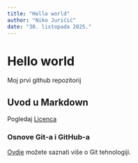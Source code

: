 ```yaml
---
title: "Hello world"
author: "Niko Jurićić"
date: "30. listopada 2025."
---
```

# Hello world
Moj prvi github repozitorij

## Uvod u Markdown
Pogledaj [Licenca](LICENSE)

### Osnove Git-a i GitHub-a
[Ovdje](https://merlin.srce.hr) možete saznati više o Git tehnologiji.
